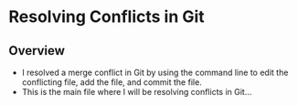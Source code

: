 # Resolving Conflicts in Git

## Overview

- I resolved a merge conflict in Git by using the command line to edit the conflicting file, add the file, and commit the file.
- This is the main file where I will be resolving conflicts in Git...
